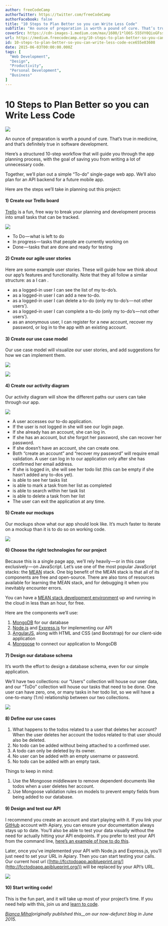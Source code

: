 ```yaml
---
author: freeCodeCamp
authorTwitter: https://twitter.com/freeCodeCamp
authorFacebook: false
title: "10 Steps to Plan Better so you can Write Less Code"
subTitle: "An ounce of preparation is worth a pound of cure. That’s true in medicine, and that’s definitely true in software development...."
coverSrc: https://cdn-images-1.medium.com/max/1600/1*lO6S-555VY0QioGFss2SQw.jpeg
url: https://medium.freecodecamp.org/10-steps-to-plan-better-so-you-can-write-less-code-ece655e03608
id: 10-steps-to-plan-better-so-you-can-write-less-code-ece655e03608
date: 2015-06-03T00:00:00.000Z
tags: [
  "Web Development",
  "Design",
  "Productivity",
  "Personal Development",
  "Business"
]
---
```

# 10 Steps to Plan Better so you can Write Less Code



![](https://cdn-images-1.medium.com/max/1600/1*lO6S-555VY0QioGFss2SQw.jpeg)



An ounce of preparation is worth a pound of cure. That’s true in medicine, and that’s definitely true in software development.

Here’s a structured 10-step workflow that will guide you through the app planning process, with the goal of saving you from writing a lot of unnecessary code.

Together, we’ll plan out a simple “To-do” single-page web app. We’ll also plan for an API backend for a future mobile app.  

Here are the steps we’ll take in planning out this project:

#### 1) Create our Trello board

[Trello](http://trello.com/) is a fun, free way to break your planning and development process into small tasks that can be tracked.



![](https://cdn-images-1.medium.com/max/1600/1*U__BPzBi5pLsulZZXxnZsA.png)



*   To Do — what is left to do
*   In progress — tasks that people are currently working on
*   Done — tasks that are done and ready for testing

#### 2) Create our agile user stories

Here are some example user stories. These will guide how we think about our app’s features and functionality. Note that they all follow a similar structure: as a <person> I can <do something>.

*   as a logged-in user I can see the list of my to-do’s.
*   as a logged-in user I can add a new to-do.
*   as a logged-in user I can delete a to-do (only my to-do’s — not other users’).
*   as a logged-in user I can complete a to-do (only my to-do’s — not other users’).
*   as an anonymous user, I can register for a new account, recover my password, or log in to the app with an existing account.

#### 3) Create our use case model

Our use case model will visualize our user stories, and add suggestions for how we can implement them.



![](https://cdn-images-1.medium.com/max/1600/0*Y2sQ8pcY1V4bS__w.)





![](https://cdn-images-1.medium.com/max/1600/0*8vNsghIvAKpeF6Pv.)



#### 4) Create our activity diagram

Our activity diagram will show the different paths our users can take through our app.



![](https://cdn-images-1.medium.com/max/1600/0*o2dH3EQRpUEZfdh5.)



*   A user accesses our to-do application.
*   If the user is not logged in she will see our login page.
*   If she already has an account, she can log in.
*   If she has an account, but she forgot her password, she can recover her password.
*   If she doesn’t have an account, she can create one.
*   Both “create an account” and “recover my password” will require email validation. A user can log in to our application only after she has confirmed her email address.
*   If she is logged in, she will see her todo list (this can be empty if she hasn’t added any to-dos yet).
*   is able to see her tasks list
*   is able to mark a task from her list as completed
*   is able to search within her task list
*   is able to delete a task from her list
*   The user can exit the application at any time.

#### 5) Create our mockups

Our mockups show what our app should look like. It’s much faster to iterate on a mockup than it is to do so on working code.



![](https://cdn-images-1.medium.com/max/1600/0*0Sqp2wF75fe2LCXl.)



#### 6) Choose the right technologies for our project

Because this is a single page app, we’ll rely heavily — or in this case exclusively — on JavaScript. Let’s use one of the most popular JavaScript stacks: the [MEAN](http://meanjs.org/) stack. One big benefit of the MEAN stack is that all of its components are free and open-source. There are also tons of resources available for learning the MEAN stack, and for debugging it when you inevitably encounter errors.

You can have a [MEAN stack development environment](http://www.freecodecamp.com/challenges/waypoint-get-set-for-basejumps) up and running in the cloud in less than an hour, for free.

Here are the components we’ll use:

1.  [MongoDB](http://mongodb.org/) for our database
2.  [Node.js](http://nodejs.org/) and [Express.js](http://expressjs.com/) for implementing our API
3.  [AngularJS](http://angularjs.org/), along with HTML and CSS (and Bootstrap) for our client-side application
4.  [Mongoose](http://mongoosejs.com/) to connect our application to MongoDB

#### 7) Design our database schema

It’s worth the effort to design a database schema, even for our simple application.

We’ll have two collections: our “Users” collection will house our user data, and our “ToDo” collection will house our tasks that need to be done. One user can have zero, one, or many tasks in her todo list, so we will have a one-to-many (1:m) relationship between our two collections.



![](https://cdn-images-1.medium.com/max/1600/0*6TjyDpsRXJ6l4KfD.)



#### **8) Define our use cases**

1.  What happens to the todos related to a user that deletes her account? When the user deletes her account the todos related to that user should also be deleted.
2.  No todo can be added without being attached to a confirmed user.
3.  A todo can only be deleted by its owner.
4.  No user can be added with an empty username or password.
5.  No todo can be added with an empty task.

Things to keep in mind:

1.  Use the Mongoose middleware to remove dependent documents like todos when a user deletes her account.
2.  Use Mongoose validation rules on models to prevent empty fields from being added to our database.

#### 9) Design and test our API

I recommend you create an account and start playing with it. If you link your [GitHub](http://github.com/) account with Apiary, you can ensure your documentation always stays up to date. You’ll also be able to test your data visually without the need for actually hitting your API endpoints. If you prefer to test your API from the command line, [here’s an example of how to do this](http://docs.agendor.apiary.io/).

Later, once you’ve implemented your API with Node.js and Express.js, you’ll just need to set your URL in Apiary. Then you can start testing your calls. Our current host url ([http://fcctodoapp.apiblueprint.org/](http://fcctodoapp.apiblueprint.org/)) will be replaced by your API’s URL.



![](https://cdn-images-1.medium.com/max/1600/0*xO5pioP4hCYJ38Bu.)



#### 10) Start writing code!

This is the fun part, and it will take up most of your project’s time. If you need help with this, join us and [learn to code](http://freecodecamp.com/).

[_Bianca Mihal_](https://twitter.com/intent/user?screen_name=bubuslubu)_originally published this__on our now-defunct blog in June 2015._








